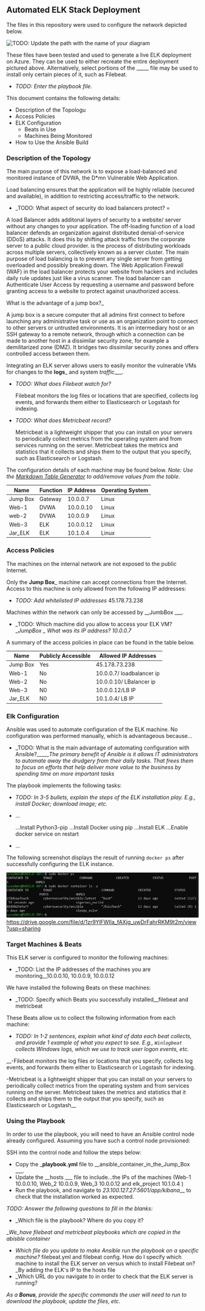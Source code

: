 ## Automated ELK Stack Deployment

The files in this repository were used to configure the network depicted below.

![TODO: Update the path with the name of your diagram](Images/diagram_filename.png)

These files have been tested and used to generate a live ELK deployment on Azure. They can be used to either recreate the entire deployment pictured above. Alternatively, select portions of the _____ file may be used to install only certain pieces of it, such as Filebeat.

  - _TODO: Enter the playbook file._

This document contains the following details:
- Description of the Topologu
- Access Policies
- ELK Configuration
  - Beats in Use
  - Machines Being Monitored
- How to Use the Ansible Build


### Description of the Topology

The main purpose of this network is to expose a load-balanced and monitored instance of DVWA, the D*mn Vulnerable Web Application.

Load balancing ensures that the application will be highly reliable (secured and available), in addition to restricting access/traffic to the network.
- _TODO: What aspect of security do load balancers protect? = 

A load Balancer adds additonal layers of security to a website/ server without any changes to your application. The off-loading function of a load balancer defends an organization against distributed denial-of-service (DDoS) attacks. It does this by shifting attack traffic from the corporate server to a public cloud provider. is the process of distributing workloads across multiple servers, collectively known as a server cluster. The main purpose of load balancing is to prevent any single server from getting overloaded and possibly breaking down. The Web Application Firewall (WAF) in the load balancer protects your website from hackers and includes daily rule updates just like a virus scanner. The load balancer can Authenticate User Access by requesting a username and password before granting access to a website to protect against unauthorized access. 

 What is the advantage of a jump box?_

 A jump box is a secure computer that all admins first connect to before launching any administrative task or use as an organization point to connect to other servers or untrusted environments. It is an intermediary host or an SSH gateway to a remote network, through which a connection can be made to another host in a dissimilar security zone, for example a demilitarized zone (DMZ). It bridges two dissimilar security zones and offers controlled access between them.

Integrating an ELK server allows users to easily monitor the vulnerable VMs for changes to the __logs___ and system _traffic____.

- _TODO: What does Filebeat watch for?_

    Filebeat monitors the log files or locations that are specified, collects log events, and forwards them either to Elasticsearch or Logstash for indexing.
    
- _TODO: What does Metricbeat record?_

   Metricbeat is a lightweight shipper that you can install on your servers to periodically collect metrics from the operating system and from services running on the server. Metricbeat takes the metrics and statistics that it collects and ships them to the output that you specify, such as Elasticsearch or Logstash.

The configuration details of each machine may be found below.
_Note: Use the [Markdown Table Generator](http://www.tablesgenerator.com/markdown_tables) to add/remove values from the table_.

| Name     | Function | IP Address | Operating System |
|----------|----------|------------|------------------|
| Jump Box | Gateway  | 10.0.0.7   | Linux            |
| Web-1    | DVWA     | 10.0.0.10  | Linux            |
| web-2    | DVWA     | 10.0.0.9   | Linux            |
| Web-3    | ELK      | 10.0.0.12  | Linux            |
| Jar_ELK  | ELK      | 10.1.0.4   | Linux            |

### Access Policies

The machines on the internal network are not exposed to the public Internet. 

Only the __Jump Box___ machine can accept connections from the Internet. Access to this machine is only allowed from the following IP addresses:
- _TODO: Add whitelisted IP addresses_ 45.178.73.238

Machines within the network can only be accessed by __JumbBox ___.
- _TODO: Which machine did you allow to access your ELK VM? __JumpBox _ What was its IP address? _10.0.0.7__

A summary of the access policies in place can be found in the table below.

| Name     | Publicly Accessible | Allowed IP Addresses |
|----------|---------------------|----------------------|
| Jump Box | Yes                 | 45.178.73.238        |
| Web-1    | No                  | 10.0.0.7/ loadbalancer ip |
| Web-2    | No                  | 10.0.0.10/ LBalancer ip   |
| Web-3    | N0                  | 10.0.0.12/LB IP           |
| Jar_ELK  | N0                  | 10.1.0.4/ LB IP           |

### Elk Configuration

Ansible was used to automate configuration of the ELK machine. No configuration was performed manually, which is advantageous because...
- _TODO: What is the main advantage of automating configuration with Ansible?______The primary benefit of Ansible is it allows IT administrators to automate away the drudgery from their daily tasks. That frees them to focus on efforts that help deliver more value to the business by spending time on more important tasks_ 

The playbook implements the following tasks:
- _TODO: In 3-5 bullets, explain the steps of the ELK installation play. E.g., install Docker; download image; etc._
- ...

    ...Install Python3-pip
    ...Install Docker using pip
    ...Install ELK
    ...Enable docker service on restart

- ...

The following screenshot displays the result of running `docker ps` after successfully configuring the ELK instance.

![TODO: Update the path with the name of your screenshot of docker ps output](Ansible/docker_ps.png) https://drive.google.com/file/d/1zr9YlFWIla_fAXjg_uwDrFahrRKM9t2m/view?usp=sharing

### Target Machines & Beats
This ELK server is configured to monitor the following machines:
- _TODO: List the IP addresses of the machines you are monitoring__10.0.0.10, 10.0.0.9, 10.0.0.12

We have installed the following Beats on these machines:
- _TODO: Specify which Beats you successfully installed__filebeat and metricbeat

These Beats allow us to collect the following information from each machine:
- _TODO: In 1-2 sentences, explain what kind of data each beat collects, and provide 1 example of what you expect to see. E.g., `Winlogbeat` collects Windows logs, which we use to track user logon events, etc._

__-Filebeat monitors the log files or locations that you specify, collects log events, and forwards them either to Elasticsearch or Logstash for indexing.

-Metricbeat is a lightweight shipper that you can install on your servers to periodically collect metrics from the operating system and from services running on the server. Metricbeat takes the metrics and statistics that it collects and ships them to the output that you specify, such as Elasticsearch or Logstash__ 

### Using the Playbook
In order to use the playbook, you will need to have an Ansible control node already configured. Assuming you have such a control node provisioned: 

SSH into the control node and follow the steps below:
- Copy the ___playbook.yml__ file to __ansible_container_in_the_Jump_Box ___.
- Update the __hosts ___ file to include...the IPs of the machines (Web-1 10.0.0.10, Web_2 10.0.0.9, Web_3 10.0.0.12 and elk_project 10.1.0.4 )
- Run the playbook, and navigate to _23.100.127.27:5601/app/kibana___ to check that the installation worked as expected.

_TODO: Answer the following questions to fill in the blanks:_
- _Which file is the playbook? Where do you copy it?

 __We_have filebeat and metricbeat playbooks which are copied in the abisble container_ 

- _Which file do you update to make Ansible run the playbook on a specific machine?_ filebeat.yml and filebeat config. How do I specify which machine to install the ELK server on versus which to install Filebeat on?_By adding the ELK's IP to the hosts file
- _Which URL do you navigate to in order to check that the ELK server is running?

_As a **Bonus**, provide the specific commands the user will need to run to download the playbook, update the files, etc._
